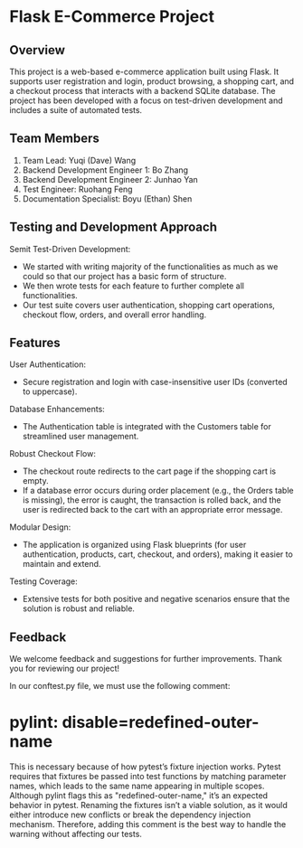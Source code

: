 Flask E-Commerce Project
========================

Overview
--------
This project is a web-based e-commerce application built using Flask. It supports user 
registration and login, product browsing, a shopping cart, and a checkout process that 
interacts with a backend SQLite database. The project has been developed with a focus on 
test-driven development and includes a suite of automated tests.

Team Members
------------
1. Team Lead: Yuqi (Dave) Wang
2. Backend Development Engineer 1: Bo Zhang
3. Backend Development Engineer 2: Junhao Yan
4. Test  Engineer: Ruohang Feng
5. Documentation Specialist: Boyu (Ethan) Shen

Testing and Development Approach
----------------------------------
Semit Test-Driven Development:
  - We started with writing majority of the functionalities as much as we could so that our project has a basic form of structure.
  - We then wrote tests for each feature to further complete all functionalities.
  - Our test suite covers user authentication, shopping cart operations, checkout 
    flow, orders, and overall error handling.

Features
--------
User Authentication:
  - Secure registration and login with case-insensitive user IDs (converted to uppercase).

Database Enhancements:
  - The Authentication table is integrated with the Customers table for streamlined 
    user management.

Robust Checkout Flow:
  - The checkout route redirects to the cart page if the shopping cart is empty.
  - If a database error occurs during order placement (e.g., the Orders table is missing), the error is caught, the transaction is rolled back, and the user is redirected back to the cart with an appropriate error message.

Modular Design:
  - The application is organized using Flask blueprints (for user authentication, products, cart, checkout, and orders), making it easier to maintain and extend.

Testing Coverage:
  - Extensive tests for both positive and negative scenarios ensure that the solution is robust and reliable.

Feedback
--------
We welcome feedback and suggestions for further improvements. Thank you for reviewing our project!



In our conftest.py file, we must use the following comment:
# pylint: disable=redefined-outer-name
This is necessary because of how pytest’s fixture injection works. Pytest requires that fixtures be passed into test functions by matching parameter names, which leads to the same name appearing in multiple scopes. Although pylint flags this as "redefined-outer-name," it’s an expected behavior in pytest. Renaming the fixtures isn’t a viable solution, as it would either introduce new conflicts or break the dependency injection mechanism. Therefore, adding this comment is the best way to handle the warning without affecting our tests.







